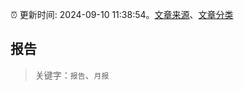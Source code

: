:alarm_clock: 更新时间: 2024-09-10 11:38:54。[文章来源](/README.md)、[文章分类](/TAGS.md)

## 报告


> 关键字：`报告`、`月报`



